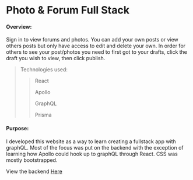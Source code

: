 # Photo & Forum Full Stack
#### Overview:
Sign in to view forums and photos. You can add your own posts or view others posts but only have access to edit and delete your own. In order for others to see your post/photos you need to first got to your drafts, click the draft you wish to view, then click publish.

> Technologies used:
>>React
>>
>>Apollo
>>
>>GraphQL
>>
>>Prisma

#### Purpose:
I developed this website as a way to learn creating a fullstack app with graphQL. Most of the focus was put on the backend with the exception of learning how Apollo could hook up to graphQL through React. CSS was mostly bootstrapped.

View the backend [Here](https://github.com/Verwiel/Fullstack-GraphQL-API)
